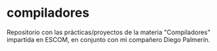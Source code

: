 # compiladores
Repositorio con las prácticas/proyectos de la materia "Compiladores" impartida en ESCOM, en conjunto con mi compañero Diego Palmerín.
